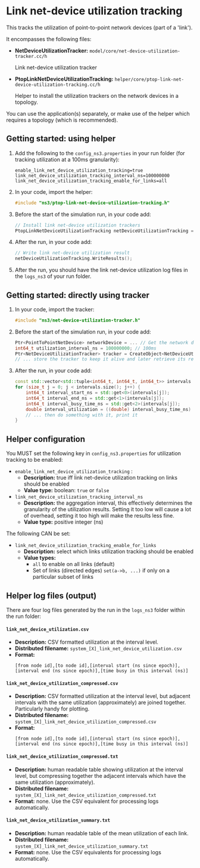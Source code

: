 # Link net-device utilization tracking

This tracks the utilization of point-to-point network devices (part of a 'link').

It encompasses the following files:

* **NetDeviceUtilizationTracker:** `model/core/net-device-utilization-tracker.cc/h`
  
  Link net-device utilization tracker
  
* **PtopLinkNetDeviceUtilizationTracking:**  `helper/core/ptop-link-net-device-utilization-tracking.cc/h`
  
  Helper to install the utilization trackers on the network devices in a topology.

You can use the application(s) separately, or make use of the helper 
which requires a topology (which is recommended).


## Getting started: using helper

1. Add the following to the `config_ns3.properties` in your run folder
   (for tracking utilization at a 100ms granularity):

   ```
   enable_link_net_device_utilization_tracking=true
   link_net_device_utilization_tracking_interval_ns=100000000
   link_net_device_utilization_tracking_enable_for_links=all
   ```

2. In your code, import the helper:

   ```c++
   #include "ns3/ptop-link-net-device-utilization-tracking.h"
   ```
   
3. Before the start of the simulation run, in your code add:

   ```c++
   // Install link net-device utilization trackers
   PtopLinkNetDeviceUtilizationTracking netDeviceUtilizationTracking = PtopLinkNetDeviceUtilizationTracking(basicSimulation, topology);
   ```

4. After the run, in your code add:

   ```c++
   // Write link net-device utilization result
   netDeviceUtilizationTracking.WriteResults();
   ```
   
5. After the run, you should have the link net-device utilization log files in the `logs_ns3` of your run folder.


## Getting started: directly using tracker

1. In your code, import the tracker:

   ```c++
   #include "ns3/net-device-utilization-tracker.h"
   ```
   
2. Before the start of the simulation run, in your code add:

   ```c++
   Ptr<PointToPointNetDevice> networkDevice = ... // Get the network device from somewhere
   int64_t utilization_interval_ns = 100000000; // 100ms
   Ptr<NetDeviceUtilizationTracker> tracker = CreateObject<NetDeviceUtilizationTracker>(networkDevice, utilization_interval_ns);
   // ... store the tracker to keep it alive and later retrieve its results
   ```

3. After the run, in your code add:

   ```c++
   const std::vector<std::tuple<int64_t, int64_t, int64_t>> intervals = tracker->FinalizeUtilization();
   for (size_t j = 0; j < intervals.size(); j++) {
       int64_t interval_start_ns = std::get<0>(intervals[j]);
       int64_t interval_end_ns = std::get<1>(intervals[j]);
       int64_t interval_busy_time_ns = std::get<2>(intervals[j]);
       double interval_utilization = ((double) interval_busy_time_ns) / (double) (interval_end_ns - interval_start_ns);
       // ... then do something with it, print it
   }
   ```


## Helper configuration

You MUST set the following key in `config_ns3.properties` for utilization tracking to be enabled:

* `enable_link_net_device_utilization_tracking` :
  - **Description:** true iff link net-device utilization tracking on links should be enabled 
  - **Value type:** boolean: `true` or `false`
* `link_net_device_utilization_tracking_interval_ns`
  - **Description:** the aggregation interval, this effectively determines 
  the granularity of the utilization results. Setting it too low will cause a lot of
  overhead, setting it too high will make the results less fine.
  - **Value type:** positive integer (ns)

The following CAN be set:

* `link_net_device_utilization_tracking_enable_for_links`
  - **Description:** select which links utilization tracking should be enabled
  - **Value types:**
    - `all` to enable on all links (default)
    - Set of links (directed edges) `set(a->b, ...)` if only on a particular subset of links


## Helper log files (output)

There are four log files generated by the run in the `logs_ns3` folder within the run folder:

#### `link_net_device_utilization.csv`

- **Description:** CSV formatted utilization at the interval level.  
- **Distributed filename:** `system_[X]_link_net_device_utilization.csv`
- **Format:** 
  ```
  [from node id],[to node id],[interval start (ns since epoch)],[interval end (ns since epoch)],[time busy in this interval (ns)]
  ```

#### `link_net_device_utilization_compressed.csv`

- **Description:** CSV formatted utilization at the interval level, but adjacent intervals with the same 
  utilization (approximately) are joined together. Particularly handy for plotting. 
- **Distributed filename:** `system_[X]_link_net_device_utilization_compressed.csv`
- **Format:** 
  ```
  [from node id],[to node id],[interval start (ns since epoch)],[interval end (ns since epoch)],[time busy in this interval (ns)]
  ```

#### `link_net_device_utilization_compressed.txt`

- **Description:** human readable table showing utilization at the interval level, 
  but compressing together the adjacent intervals which have the same utilization (approximately).
- **Distributed filename:** `system_[X]_link_net_device_utilization_compressed.txt`
- **Format:** none. Use the CSV equivalent for processing logs automatically.

#### `link_net_device_utilization_summary.txt`

- **Description:** human readable table of the mean utilization of each link.
- **Distributed filename:** `system_[X]_link_net_device_utilization_summary.txt`
- **Format:** none. Use the CSV equivalents for processing logs automatically.
